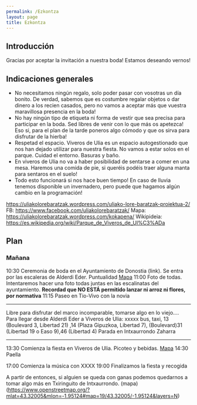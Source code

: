 ```yaml
---
permalink: /Ezkontza
layout: page
title: Ezkontza
---
```






## Introducción
Gracias por aceptar la invitación a nuestra boda! Estamos deseando vernos! 
## Indicaciones generales
- No necesitamos ningún regalo, solo poder pasar con vosotras un día bonito. De verdad, sabemos que es costumbre regalar objetos o dar dinero a los recien casados, pero no vamos a aceptar más que vuestra maravillosa presencia en la boda! 
- No hay ningún tipo de etiqueta ni forma de vestir que sea precisa para participar en la boda. Sed libres de venir con lo que más os apetezca! Eso si, para el plan de la tarde poneros algo cómodo y que os sirva para disfrutar de la hierba! 
- Respetad el espacio. Viveros de Ulia es un espacio autogestionado que nos han dejado utilizar para nuestra fiesta. No vamos a estar solos en el parque. Cuidad el entorno. Basuras y baño. 
- En viveros de Ulia no va a haber posibilidad de sentarse a comer en una mesa. Haremos una comida de pie, si queréis podéis traer alguna manta para sentaros en el suelo! 
- Todo esto funcionará si nos hace buen tiempo! En caso de lluvia tenemos disponible un invernadero, pero puede que hagamos algún cambio en la programación! 

https://uliakolorebaratzak.wordpress.com/uliako-lore-baratzak-proiektua-2/
FB: https://www.facebook.com/uliakolorebaratzak/
Mapa: https://uliakolorebaratzak.wordpress.com/kokapena/
Wikipideia: https://es.wikipedia.org/wiki/Parque_de_Viveros_de_Ul%C3%ADa
## Plan

### Mañana
10:30 Ceremonia de boda en el Ayuntamiento de Donostia (link). Se entra por las escaleras de Alderdi Eder. Puntualidad [Mapa](https://www.openstreetmap.org/?mlat=43.32126&mlon=-1.98556#map=19/43.32126/-1.98556&layers=N)
11:00 Foto de todas. Intentaremos hacer una foto todas juntas en las escalinatas del ayuntamiento. 
**Recordad que NO ESTÁ permitido lanzar ni arroz ni flores, por normativa** 
11:15 Paseo en Tio-Vivo con la novia

-----

Libre para disfrutar del marco incomparable, tomarse algo en lo viejo.... 
Para llegar desde Alderdi Eder a Viveros de Ulia: xxxxx bus, taxi, 13 (Boulevard 3, Libertad 21) ,14 (Plaza Gipuzkoa, Libertad 7), (Boulevard)31 (Libertad 19 o Easo 9),46 (Libertad 4) Parada en Intxaurrondo Zaharra

----- 

13:30 Comienza la fiesta en Viveros de Ulia. Picoteo y bebidas. [Mapa](https://www.openstreetmap.org/?mlat=43.32221&mlon=-1.95368#map=19/43.32221/-1.95368&layers=N)
14:30 Paella

17:00 Comienza la música con XXXX
19:00 Finalizamos la fiesta y recogida

A partir de entonces, si alguien se queda con ganas podemos quedarnos a tomar algo más en Txiringuito de Intxaurrondo. (mapa)(https://www.openstreetmap.org/?mlat=43.32005&mlon=-1.95124#map=19/43.32005/-1.95124&layers=N)
